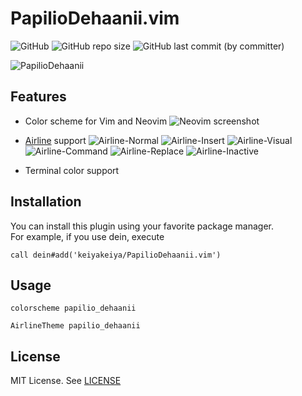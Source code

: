 # PapilioDehaanii.vim

![GitHub](https://img.shields.io/github/license/keiyakeiya/PapilioDehaanii.vim?color=4a83d4)
![GitHub repo size](https://img.shields.io/github/repo-size/keiyakeiya/PapilioDehaanii.vim?color=8CABD7)
![GitHub last commit (by committer)](https://img.shields.io/github/last-commit/keiyakeiya/PapilioDehaanii.vim?display_timestamp=committer&color=398f93)

![PapilioDehaanii](https://github.com/keiyakeiya/PapilioDehaanii.vim/assets/75249966/d5cd79f1-0ce0-4504-b60a-c8558b81afe3)

## Features

- Color scheme for Vim and Neovim
  ![Neovim screenshot](https://github.com/keiyakeiya/PapilioDehaanii.vim/assets/75249966/c268f17d-7b12-4539-b987-926df94eff13)

- [Airline](https://github.com/vim-airline/vim-airline) support
  ![Airline-Normal](https://github.com/keiyakeiya/PapilioDehaanii.vim/assets/75249966/43d9a4ba-4a44-4f99-b259-9ddbcb252319)
  ![Airline-Insert](https://github.com/keiyakeiya/PapilioDehaanii.vim/assets/75249966/b46dacf5-0ed5-4ecf-8c68-30daf21b144c)
  ![Airline-Visual](https://github.com/keiyakeiya/PapilioDehaanii.vim/assets/75249966/fb245336-13c3-4063-a6b1-3efc63e4d42c)
  ![Airline-Command](https://github.com/keiyakeiya/PapilioDehaanii.vim/assets/75249966/02e225d9-86fe-44a8-9f79-5b2ee79b7bba)
  ![Airline-Replace](https://github.com/keiyakeiya/PapilioDehaanii.vim/assets/75249966/54604167-129a-40ed-8220-66391308e016)
  ![Airline-Inactive](https://github.com/keiyakeiya/PapilioDehaanii.vim/assets/75249966/c045abcf-f07f-40dc-bbaf-5a1c985a0b9f)
- Terminal color support

## Installation

You can install this plugin using your favorite package manager.  
For example, if you use dein, execute

```vim
call dein#add('keiyakeiya/PapilioDehaanii.vim')
```

## Usage

```vim
colorscheme papilio_dehaanii
```

```vim
AirlineTheme papilio_dehaanii
```

## License

MIT License. See [LICENSE](https://github.com/keiyakeiya/PapilioDehaanii.vim/blob/main/LICENSE)
